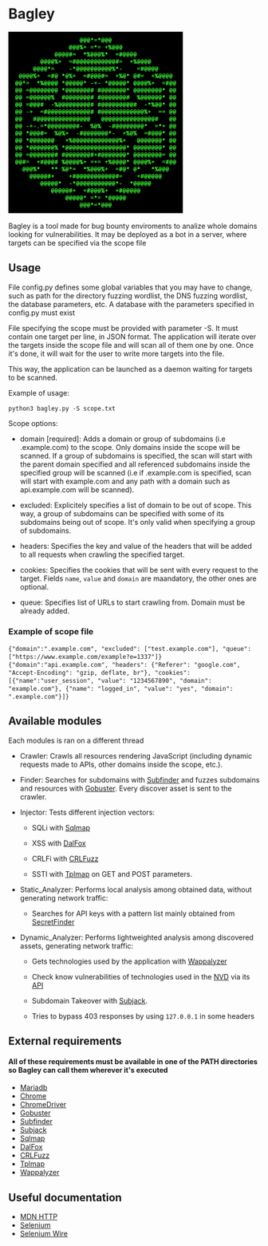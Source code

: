 # Bagley

<img src="/git%20resources/logo.png" width="350">

Bagley is a tool made for bug bounty enviroments to analize whole domains looking for vulnerabilities. It may be deployed as a bot in a server, where targets can be specified via the scope file

## Usage

File config.py defines some global variables that you may have to change, such as path for the directory fuzzing wordlist, the DNS fuzzing wordlist, the database parameters, etc. A database with the parameters specified in config.py must exist

File specifying the scope must be provided with parameter -S. It must contain one target per line, in JSON format. The application will iterate over the targets inside the scope file and will scan all of them one by one. Once it's done, it will wait for the user to write more targets into the file.

This way, the application can be launched as a daemon waiting for targets to be scanned.

Example of usage:

    python3 bagley.py -S scope.txt

Scope options:

*   domain \[required\]: Adds a domain or group of subdomains (i.e .example.com) to the scope. Only domains inside the scope will be scanned. If a group of subdomains is specified, the scan will start with the parent domain specified and all referenced subdomains inside the specified group will be scanned (i.e if .example.com is specified, scan will start with example.com and any path with a domain such as api.example.com will be scanned).

*   excluded: Explicitely specifies a list of domain to be out of scope. This way, a group of subdomains can be specified with some of its subdomains being out of scope. It's only valid when specifying a group of subdomains.

*   headers: Specifies the key and value of the headers that will be added to all requests when crawling the specified target.

*   cookies: Specifies the cookies that will be sent with every request to the target. Fields `name`, `value` and `domain` are maandatory, the other ones are optional.

*   queue: Specifies list of URLs to start crawling from. Domain must be already added.

### Example of scope file

    {"domain":".example.com", "excluded": ["test.example.com"], "queue": ["https://www.example.com/example?e=1337"]}
    {"domain":"api.example.com", "headers": {"Referer": "google.com", "Accept-Encoding": "gzip, deflate, br"}, "cookies": [{"name":"user_session", "value": "1234567890", "domain": "example.com"}, {"name": "logged_in", "value": "yes", "domain": ".example.com"}]}

## Available modules

Each modules is ran on a different thread

*   Crawler: Crawls all resources rendering JavaScript (including dynamic requests made to APIs, other domains inside the scope, etc.).

*   Finder: Searches for subdomains with [Subfinder](https://github.com/projectdiscovery/subfinder) and fuzzes subdomains and resources with [Gobuster](https://github.com/OJ/gobuster). Every discover asset is sent to the crawler.

*   Injector: Tests different injection vectors:

    *   SQLi with [Sqlmap](https://github.com/sqlmapproject/sqlmap)

    *   XSS with [DalFox](https://github.com/hahwul/dalfox)

    *   CRLFi with [CRLFuzz](https://github.com/dwisiswant0/crlfuzz)

    *   SSTI with [Tplmap](https://github.com/epinna/tplmap) on GET and POST parameters.

*   Static_Analyzer: Performs local analysis among obtained data, without generating network traffic:

    *   Searches for API keys with a pattern list mainly obtained from [SecretFinder](https://github.com/m4ll0k/SecretFinder)

*   Dynamic_Analyzer: Performs lightweighted analysis among discovered assets, generating network traffic:

    *   Gets technologies used by the application with [Wappalyzer](https://github.com/AliasIO/wappalyzer)

    *   Check know vulnerabilities of technologies used in the [NVD](https://nvd.nist.gov/) via its [API](https://nvd.nist.gov/developers/products)

    *   Subdomain Takeover with [Subjack](https://github.com/haccer/subjack).

    *   Tries to bypass 403 responses by using `127.0.0.1` in some headers


## External requirements

#### All of these requirements must be available in one of the PATH directories so Bagley can call them wherever it's executed

*   [Mariadb](https://mariadb.com/)
*   [Chrome](https://www.google.com/chrome/)
*   [ChromeDriver](https://chromedriver.chromium.org/downloads)
*   [Gobuster](https://github.com/OJ/gobuster)
*   [Subfinder](https://github.com/projectdiscovery/subfinder)
*   [Subjack](https://github.com/haccer/subjack)
*   [Sqlmap](https://github.com/sqlmapproject/sqlmap)
*   [DalFox](https://github.com/hahwul/dalfox)
*   [CRLFuzz](https://github.com/dwisiswant0/crlfuzz)
*   [Tplmap](https://github.com/epinna/tplmap)
*   [Wappalyzer](https://github.com/AliasIO/wappalyzer)

## Useful documentation

*   [MDN HTTP](https://developer.mozilla.org/en-US/docs/Web/HTTP)
*   [Selenium](https://selenium-python.readthedocs.io/)
*   [Selenium Wire](https://github.com/wkeeling/selenium-wire)
